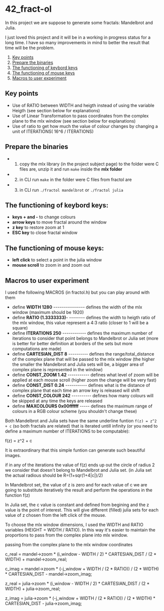 # 42_fract-ol

In this project we are suppose to generate some fractals: Mandelbrot and Julia.

I just loved this project and it will be in a working in progress status for a long time. I have so many improvements in mind to better the result that time will be the problem.

1. [Key points](#key-points)
1. [Prepare the binaries](#prepare-the-binaries)
2. [The functioning of keybord keys](#the-functioning-of-keybord-keys)
3. [The functioning of mouse keys](#the-functioning-of-mouse-keys)
4. [Macros to user experiment](#macros-to-user-experiment)

## Key points

- Use of RATIO between WIDTH and heigth instead of using the variable Heigth (see section below for explanations)
- Use of Linear Transformation to pass coordinates from the complex plane to the mlx window (see section below for explanations)
- Use of ratio to get how much the value of colour changes by changing a unit of ITERATIONS( 16^6 / ITERATIONS)

##  Prepare the binaries
- 1. copy the mlx library (in the project subject page) to the folder were C files are, unzip it and run ```make``` inside the **mlx folder**
- 2. in CLI run ```make``` in the folder were C files from fractol are
- 3. in CLI run ```./fractol mandelbrot``` or ```./fractol julia```

## **The functioning of keybord keys**:
- **keys + and -**     to change colours
- **arrow keys**       to move fractal around the window
- **z key**             to restore zoom at 1
- **ESC key**           to close fractal window

## **The functioning of mouse keys**:
 - **left click** to select a point in the julia window
 - **mouse scroll** to zoom in and zoom out 

## **Macros to user experiment**
I used the following MACROS (in fractol.h) but you can play around with them

- define **WIDTH 1280** ---------------- defines the width of the mlx window (maximum should be 1920)
- define **RATIO (1.3333333)**- -------- defines the width to heigth ratio of the mlx window, this value represent a 4:3 ratio (closer to 1 will be a square)
- define **ITERATIONS 250** ------------ defines the maximum number of iterations to consider that point belongs to Mandelbrot or Julia set (more is better for better definition at borders of the sets but more computations are made)
- define **CARTESIAN_DIST 8** ---------- defines the range/total_distance of the complex plane that will be passed to the mlx window (the higher the smaller the Mandelbrot and Julia sets will be, a bigger area of complex plane is represented in the window)
- define **CONST_ZOOM 1.42** ----------- defines what level of zoom will be applied at each mouse scroll (higher zoom the change will be very fast)
- define **CONST_DIST 0.24** ----------- defines what is the distance of complex plane that each time an arrow key is released will shift 
- define **CONST_COLOUR 242** ---------- defines how many colours will be skipped at any time the keys are released
- define **MAXCOLOURS 0x00ffffff** ----- defines the maximum range of colours in a RGB colour scheme (you shouldn't change these)




Both Mandelbrot and Julia sets have the same underline funtion ```f(z) = z^2 + c``` (so both fractals are related) that is iterated untill infinity (or you need to define a maximum number of ITERATIONS to be computable):

f(z) = z^2 + c

It is extraordinary that this simple funtion can generate such beautiful images.

if in any of the iterations the value of f(z) ends up out the circle of radius 2 we consider that doesn't belong to Mandelbrot and Julia set. (in Julia set the actual radious should be R=(1+sqr(1+4|c|)/2)

In Mandelbrot set, the value of z is zero and for each value of c we are going to substitute iteratively the result and perform the operations in the function f(z)

In Julia set, the c value is constant and defined from begining and the z value is the point of interest. This will give different (filled) julia sets
 for each value of z chosen from the left click of the mouse.

To choose the mlx window dimensions, I used the WIDTH and RATIO variables (HEIGHT = WIDTH / RATIO). In this way it's easier to maintain the proportions to pass from the complex plane into mlx window. 

passing from the complex plane to the mlx window coordinates

c_real = mandel->zoom * (i_window - WIDTH / 2) * CARTESIAN_DIST / (2 * WIDTH) + mandel->zoom_real;

c_imag = mandel->zoom * (-j_window + WIDTH / (2 * RATIO)) / (2 * WIDTH) * CARTESIAN_DIST - mandel->zoom_imag;


z_real = julia->zoom * (i_window - WIDTH / 2) * CARTESIAN_DIST / (2 * WIDTH) + julia->zoom_real;

z_imag = julia->zoom * (-j_window + WIDTH / (2 * RATIO)) / (2 * WIDTH) * CARTESIAN_DIST - julia->zoom_imag;


